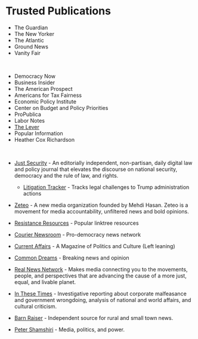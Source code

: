 # Trusted Publications

* The Guardian
* The New Yorker
* The Atlantic
* Ground News
* Vanity Fair
<br/>

* Democracy Now
* Business Insider
* The American Prospect
* Americans for Tax Fairness
* Economic Policy Institute
* Center on Budget and Policy Priorities
* ProPublica
* Labor Notes
* [The Lever](https://levernews.com)
* Popular Information
* Heather Cox Richardson
<br/>

* [Just Security](https://www.justsecurity.org/) - An editorially
  independent, non-partisan, daily digital law and policy journal that
  elevates the discourse on national security, democracy and the rule
  of law, and rights.

  * [Litigation Tracker](https://www.justsecurity.org/107087/tracker-litigation-legal-challenges-trump-administration/) - Tracks legal challenges to Trump administration actions

* [Zeteo](https://zeteo.com) - A new media organization founded by Mehdi Hasan. Zeteo is a movement for media accountability, unfiltered news and bold opinions.
* [Resistance Resources](https://linktr.ee/resistance_resources) - Popular linktree resources
* [Courier Newsroom](https://couriernewsroom.com) - Pro-democracy news network
* [Current Affairs](https://currentaffairs.org) - A Magazine of Politics and Culture (Left leaning)
* [Common Dreams](https://commondreams.org) - Breaking news and opinion
* [Real News Network](https://therealnews.com) - Makes media
  connecting you to the movements, people, and perspectives that are
  advancing the cause of a more just, equal, and livable planet.
* [In These Times](https://inthesetimes.com) - Investigative reporting
  about corporate malfeasance and government wrongdoing, analysis of
  national and world affairs, and cultural criticism.
* [Barn Raiser](https://barnraisingmedia.com) - Independent source for rural and small town news.
* [Peter Shamshiri](https://stringinamaze.net) - Media, politics, and power.

